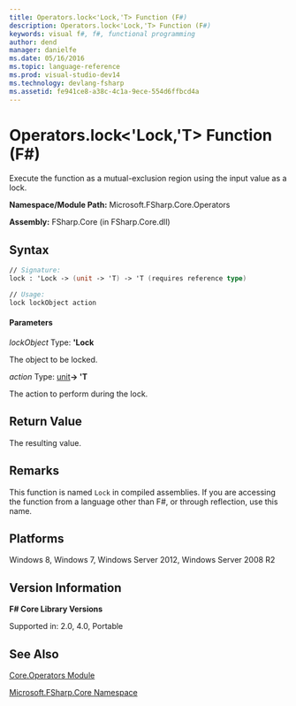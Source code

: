 ```yaml
---
title: Operators.lock<'Lock,'T> Function (F#)
description: Operators.lock<'Lock,'T> Function (F#)
keywords: visual f#, f#, functional programming
author: dend
manager: danielfe
ms.date: 05/16/2016
ms.topic: language-reference
ms.prod: visual-studio-dev14
ms.technology: devlang-fsharp
ms.assetid: fe941ce8-a38c-4c1a-9ece-554d6ffbcd4a
---
```


# Operators.lock<'Lock,'T> Function (F#)

Execute the function as a mutual-exclusion region using the input value as a lock.

**Namespace/Module Path:** Microsoft.FSharp.Core.Operators

**Assembly:** FSharp.Core (in FSharp.Core.dll)


## Syntax

```fsharp
// Signature:
lock : 'Lock -> (unit -> 'T) -> 'T (requires reference type)

// Usage:
lock lockObject action
```

#### Parameters
*lockObject*
Type: **'Lock**


The object to be locked.


*action*
Type: [unit](https://msdn.microsoft.com/library/00b837c2-6c8a-483a-87d3-0479c64037a7)**-&gt; 'T**


The action to perform during the lock.

## Return Value

The resulting value.

## Remarks
This function is named `Lock` in compiled assemblies. If you are accessing the function from a language other than F#, or through reflection, use this name.

## Platforms
Windows 8, Windows 7, Windows Server 2012, Windows Server 2008 R2

## Version Information
**F# Core Library Versions**

Supported in: 2.0, 4.0, Portable

## See Also
[Core.Operators Module](Core.Operators-Module-%5BFSharp%5D.md)

[Microsoft.FSharp.Core Namespace](Microsoft.FSharp.Core-Namespace-%5BFSharp%5D.md)

